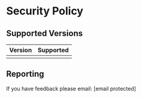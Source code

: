 # Security Policy

## Supported Versions

| Version | Supported |
| ------- |-----------|
|         |           |



## Reporting

If you have feedback please email: [email protected]
